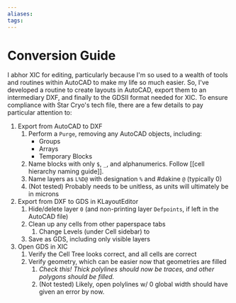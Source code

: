 ```yaml
---
aliases: 
tags: 
---
```


# Conversion Guide

I abhor XIC for editing, particularly because I'm so used to a wealth of tools and routines within AutoCAD to make my life so much easier. So, I've developed a routine to create layouts in AutoCAD, export them to an intermediary DXF, and finally to the GDSII format needed for XIC. To ensure compliance with Star Cryo's tech file, there are a few details to pay particular attention to:

1. Export from AutoCAD to DXF
	 1. Perform a `Purge`, removing any AutoCAD objects, including:
		  - Groups
		  - Arrays
		  - Temporary Blocks
	 2. Name blocks with only `$`, `_`, and alphanumerics. Follow [[cell hierarchy naming guide]].
	 3. Name layers as `L%D@` with designation `%` and #dakine `@` (typically 0)
	 4. (Not tested) Probably needs to be unitless, as units will ultimately be in microns
2. Export from DXF to GDS in KLayoutEditor
	 1. Hide/delete layer `0` (and non-printing layer `Defpoints`, if left in the AutoCAD file)
	 2. Clean up any cells from other paperspace tabs
    	 1. Change Levels (under Cell sidebar) to 
	 3. Save as GDS, including only visible layers
3. Open GDS in XIC
	 1. Verify the Cell Tree looks correct, and all cells are correct
	 2. Verify geometry, which can be easier now that geometries are filled
		  1. *Check this! Thick polylines should now be traces, and other polygons should be filled.*
		  2. (Not tested) Likely, open polylines w/ 0 global width should have given an error by now.
